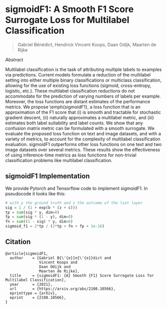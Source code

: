 # sigmoidF1: A Smooth F1 Score Surrogate Loss for Multilabel Classification

> Gabriel Bénédict, Hendrick Vincent Koops, Daan Odijk, Maarten de Rijke

*Abstract*

Multilabel classification is the task of attributing multiple labels to examples via predictions. 
Current models formulate a reduction of the multilabel setting into either multiple binary classifications or multiclass classification, allowing for the use of existing loss functions (sigmoid, cross-entropy, logistic, etc.). 
These multilabel classification reductions do not accommodate for the prediction of varying numbers of labels per example. Moreover, the loss functions are distant estimates of the performance metrics. 
We propose \emph{sigmoidF1}, a loss function that is an approximation of the F1 score that (i) is smooth and tractable for stochastic gradient descent, (ii) naturally approximates a multilabel metric, and (iii) estimates both label suitability and label counts. 
We show that any confusion matrix metric can be formulated with a smooth surrogate. 
We evaluate the proposed loss function on text and image datasets, and with a variety of metrics, to account for the complexity of multilabel classification evaluation. 
sigmoidF1 outperforms other loss functions on one text and two image datasets over several metrics. 
These results show the effectiveness of using inference-time metrics as loss functions for non-trivial classification problems like multilabel classification. 

## sigmoidF1 Implementation

We provide Pytorch and Tensorflow code to implement sigmoidF1. In pseudocode it looks like this:

``` python
# with y the ground truth and z the outcome of the last layer
sig = 1 / (1 + exp(b * (z + c))) 
tp = sum(sig * y, dim=0)
fp = sum(sig * (1 - y), dim=0)
fn = sum((1 - sig) * y, dim=0)
sigmoid_f1 = 2*tp / (2*tp + fn + fp + 1e-16)
```


## Citation

```
@article{sigmoidF1,
  author    = {Gabriel B{\'{e}}n{\'{e}}dict and
               Vincent Koops and
               Daan Odijk and
               Maarten de Rijke},
  title     = {sigmoidF1: {A} Smooth {F1} Score Surrogate Loss for Multilabel Classification},
  year      = {2021},
  url       = {https://arxiv.org/abs/2108.10566},
  eprinttype = {arXiv},
  eprint    = {2108.10566},
}
```
